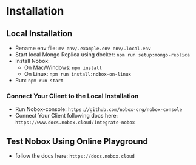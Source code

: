 # Installation

## Local Installation
-  Rename env file: `mv env/.example.env env/.local.env`
-  Start local Mongo Replica using docker: `npm run setup:mongo-replica`
-  Install Nobox:
    - On Mac/Windows: `npm install`
    - On Linux: `npm run install:nobox-on-linux`
-  Run: `npm run start`

### Connect Your Client to the Local Installation
- Run Nobox-console: `https://github.com/nobox-org/nobox-console`
- Connect Your Client following docs here: `https://www.docs.nobox.cloud/integrate-nobox`

## Test Nobox Using Online Playground
- follow the docs here: `https://docs.nobox.cloud`